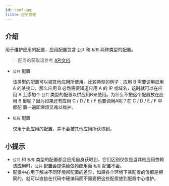 ```yaml
---
id: conf-app
title: 应用管理
---
```


## 介绍

用于维护应用的配置，应用配置包含 `公共` 和 `私有` 两种类型的配置。

> 配置的获取请参考 [API文档](/docs/apis/)

- `公共` 配置

  该类型的配置可以被其他应用所使用。比较典型的例子：应用 B 需要调用应用 A 的某接口，那么应用 B 必然需要知道应用 A 的 IP 或域名，这时就可以在应用 A 上添加个
   `公共` 类型的配置以供应用B来使用。为什么不把这个配置放在应用 B 里呢？因为如果还有应用 C / D / E / F 也要调用A呢？在 C / D / E / F 中都配
   置一遍即麻烦又难以维护。

- `私有` 配置

  仅用于此应用的配置，并不会被其他应用所获取到。
  
## 小提示
- `公共` 和 `私有` 类型的配置都会应用自身获取到，它们区别仅仅是当其他应用依赖该应用时，`公共` 配置会提供给依赖应用而 `私有` 配置不会。
- 配置中心用于解决不同环境间配置的差异，如果各个环境下某配置的值都是相同的，就可以直接在代码中硬编码而不需要把这些配置放到配置中心维护。



